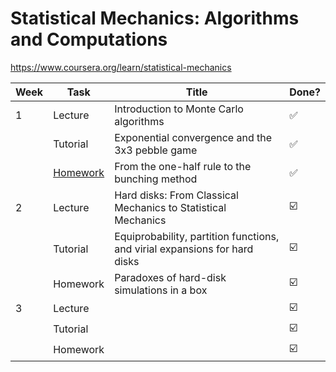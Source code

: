 # Statistical Mechanics: Algorithms and Computations

https://www.coursera.org/learn/statistical-mechanics

| Week | Task                                                         | Title                                                        | Done? |
| ---- | ------------------------------------------------------------ | ------------------------------------------------------------ | ----- |
| 1    | Lecture                                                      | Introduction to Monte Carlo algorithms                       | ✅     |
|      | Tutorial                                                     | Exponential convergence and the 3x3 pebble game              | ✅     |
|      | [Homework](https://github.com/andy1li/stat-mech/blob/main/week-1-monte-carlo.ipynb) | From the one-half rule to the bunching method                | ✅     |
| 2    | Lecture                                                      | Hard disks: From Classical Mechanics to Statistical Mechanics | ☑️     |
|      | Tutorial                                                     | Equiprobability, partition functions, and virial expansions for hard disks | ☑️     |
|      | Homework                                                     | Paradoxes of hard-disk simulations in a box                  | ☑️     |
| 3    | Lecture                                                      |                                                              | ☑️     |
|      | Tutorial                                                     |                                                              | ☑️     |
|      | Homework                                                     |                                                              | ☑️     |

